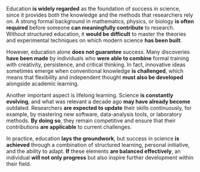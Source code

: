 Education **is widely regarded** as the foundation of success in science, since it provides both the knowledge and the methods that researchers rely on. A strong formal background in mathematics, physics, or biology **is often required** before someone **can meaningfully contribute** to research. Without structured education, it **would be difficult** to master the theories and experimental techniques on which modern science **has been built**.

However, education alone **does not guarantee** success. Many discoveries **have been made** by individuals who **were able to combine** formal training with creativity, persistence, and critical thinking. In fact, innovative ideas sometimes emerge when conventional knowledge **is challenged**, which means that flexibility and independent thought **must also be developed** alongside academic learning.

Another important aspect is lifelong learning. Science **is constantly evolving**, and what was relevant a decade ago **may have already become** outdated. Researchers **are expected to update** their skills continuously, for example, by mastering new software, data-analysis tools, or laboratory methods. **By doing so**, they remain competitive and ensure that their contributions **are applicable** to current challenges.

In practice, education **lays the groundwork**, but success in science **is achieved** through a combination of structured learning, personal initiative, and the ability to adapt. **If** these elements **are balanced effectively**, an individual **will not only progress** but also inspire further development within their field.